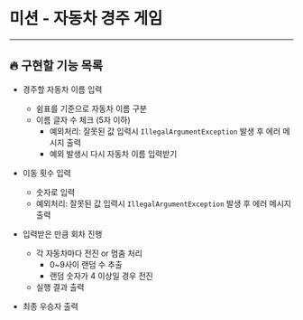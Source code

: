 # 미션 - 자동차 경주 게임

---

## 🔥 구현할 기능 목록

- 경주할 자동차 이름 입력
  - 쉼표를 기준으로 자동차 이름 구분
  - 이름 글자 수 체크 (5자 이하)
    - 예외처리: 잘못된 값 입력시 `IllegalArgumentException` 발생 후 에러 메시지 출력
    - 예외 발생시 다시 자동차 이름 입력받기
  

- 이동 횟수 입력
  - 숫자로 입력
  - 예외처리: 잘못된 값 입력시 `IllegalArgumentException` 발생 후 에러 메시지 출력


- 입력받은 만큼 회차 진행
  - 각 자동차마다 전진 or 멈춤 처리
    - 0~9사이 랜덤 수 추출
    - 랜덤 숫자가 4 이상일 경우 전진
  - 실행 결과 출력


- 최종 우승자 출력